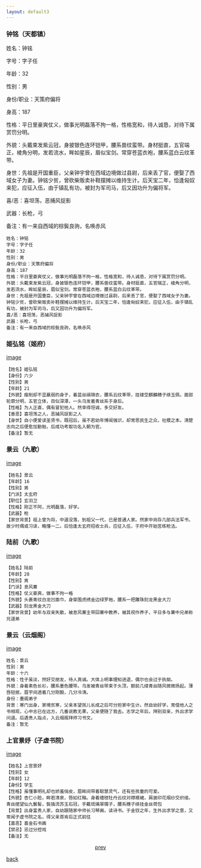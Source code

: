 ```yaml
---
layout: default3
---
```




### 钟铭（天都镇）


姓名：钟铭

字号：字子任

年龄：32

性别：男

身份/职业：天策府偏将

身高：187

性格：平日里豪爽仗义，做事光明磊落不拘一格，性格宽和，待人诚恳，对待下属赏罚分明。

外貌：头戴束发紫云冠，身披银色连环铠甲，腰系兽纹蛮带。身材挺直，五官端正，棱角分明，发若流水，眸如星辰，眉似宝剑。常穿苍蓝衣袍，腰系蓝白云纹革带。

身世：先祖是开国重臣，父亲钟宇曾在西域边境做过县尉，后来丢了官，便娶了西域女子为妻。钟铭少贫，曾砍柴贩卖补鞋摆摊以维持生计。后天宝二年，恰逢匈奴来犯，应征入伍，由于镇乱有功，被封为军司马，后又因功升为偏将军。

喜/恶：喜坦荡，恶捕风捉影

武器：长枪，弓

备注：有一来自西域的棕鬓良驹，名唤赤风

```
姓名：钟铭
字号：字子任
年龄：32
性别：男
身份/职业：天策府偏将
身高：187
性格：平日里豪爽仗义，做事光明磊落不拘一格，性格宽和，待人诚恳，对待下属赏罚分明。
外貌：头戴束发紫云冠，身披银色连环铠甲，腰系兽纹蛮带。身材挺直，五官端正，棱角分明，发若流水，眸如星辰，眉似宝剑。常穿苍蓝衣袍，腰系蓝白云纹革带。
身世：先祖是开国重臣，父亲钟宇曾在西域边境做过县尉，后来丢了官，便娶了西域女子为妻。钟铭少贫，曾砍柴贩卖补鞋摆摊以维持生计。后天宝二年，恰逢匈奴来犯，应征入伍，由于镇乱有功，被封为军司马，后又因功升为偏将军。
喜/恶：喜坦荡，恶捕风捉影
武器：长枪，弓
备注：有一来自西域的棕鬓良驹，名唤赤风
```


### 姬弘铭（姬府）

[image](https://raw.githubusercontent.com/UserT2019/UserT2019.github.io/master/assets/img/rsjhm.jpg)

```
【姓名】姬弘铭
【身份】六少
【性别】男
【年龄】21
【外貌】瘦削却不显羸弱的身子，着蓝丝绢锦衣，腰系云纹革带，挂镂空麒麟穗子绦玉佩。面部轮廓分明，五官立体，目似深潭，一头乌发着青丝系于身后。
【性格】为人正直，偶有冒犯他人。然幸得坦诚，多交好友。
【善恶】喜坦荡之人，恶捕风捉影之人
【身世】自小便爱读圣贤书，既冠后，虽不若幼年博闻强识，却常思民生之众，社稷之本。清楚志向之后便愈加勤勉，后成功考取功名入朝为官。
【备注】暂无
```

### 景云（九歌）

[image](https://raw.githubusercontent.com/UserT2019/UserT2019.github.io/master/assets/img/rsjyjg.png)

```
【姓名】景云
【年龄】16
【性别】男
【门派】太玄府
【职位】玄羽卫
【性格】刚正不阿，光明磊落，好学。
【武器】枪
【家世背景】祖上曾为将，中道没落，到祖父一代，已是普通人家。然家中尚存几部兵法军书，故少时偶或习读，略懂一二。后恰逢太玄府招收士兵，应征入伍，于府中开始苦练枪法。
```

### 陆前（九歌）

[image](https://raw.githubusercontent.com/UserT2019/UserT2019.github.io/master/assets/img/rslqjg.png)

```
【姓名】陆前
【年龄】28
【性别】男
【门派】息风寨
【性格】仗义豪爽，做事不拘一格
【外貌】头裹青纹白龙凹面巾，身穿围虎绣金边绿罗袍，腰系一把雕珠刻龙黑金大刀
【武器】刻龙黑金大刀
【家世背景】幼年与双亲失散，被息风寨主带回寨中教养，被其视作养子，平日多与寨中兄弟称兄道弟
```

### 景云（云烟阁）

[image](https://raw.githubusercontent.com/UserT2019/UserT2019.github.io/master/assets/img/rsjyyyg.png)

```
姓名：景云
性别：男
年龄：十六
性格：性子虽淡，然好交朋友，待人真诚。大体上明事理知进退，偶尔也会过于执拗。
外貌：身着素色长衫，腰系墨色腰带。乌发被青丝带束于头顶，额前几缕青丝随风微微扬起。薄唇轻抿，眉宇间透着几分刚毅，几分冷清。
身份：墨阁弟子
背景：寒门出身，家境贫寒，父亲本望孩儿长成之后可分担家中生计。然自幼好学，常借他人之书相观，心中志已在远方，几番说教无果，父亲便随了我去。志学之年后，拜别双亲，外出求学问道。后遇贵人指点，入云烟阁拜师习书文。
备注：暂无
```

### 上官景妤（子虚书院）

[image](https://raw.githubusercontent.com/UserT2019/UserT2019.github.io/master/assets/img/rssgjy.png)

```
【姓名】上官景妤
【性别】女
【年龄】12
【身份】学生
【性格】虽懂事明礼却也娇羞俏皮，眉眸间带着聪慧灵气，还有些孩童的可爱。
【外貌】杏仁小脸，眸若清泉，唇如红釉。身着缠枝牡丹云纹对襟襦裙，肩披印花烟纱交织绫。青丝绾望仙九鬟髻，鬓插流苏玉石冠，手戴琉璃翠镯子，腰系穗子绦挂金丝荷包
【背景】出身富贵人家，自幼跟随家中师长习琴画，读诗书。于金钗之年，生外出求学之意，又常闻子虚书院之名，得父亲首肯后正式前往
【喜恶】喜金石书画
【禁忌】忌过分控戏
【备注】无
```

<p style="text-align:center"><a href="./pd.html">prev</a></p>


[back](./my-page.html)



